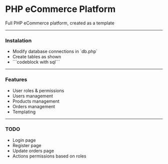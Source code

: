 <h1>PHP eCommerce Platform</h1>
<p>Full PHP eCommerce platform, created as a template</p>

<hr/>

<h3>Instalation</h3>
<ul>
    <li>Modify database connections in `db.php`</li>
    <li>Create tables as shown</li>
    <li>```codeblock with sql```</li>
</ul>

<hr/>

<h3>Features</h3>
<ul>
    <li>User roles & permissions</li>
    <li>Users management</li>
    <li>Products management</li>
    <li>Orders management</li>
    <li>Templating</li>
</ul>

<hr/>

<h3>TODO</h3>
<ul>
    <li>Login page</li>
    <li>Register page</li>
    <li>Update orders page</li>
    <li>Actions permissions based on roles</li>
</ul>